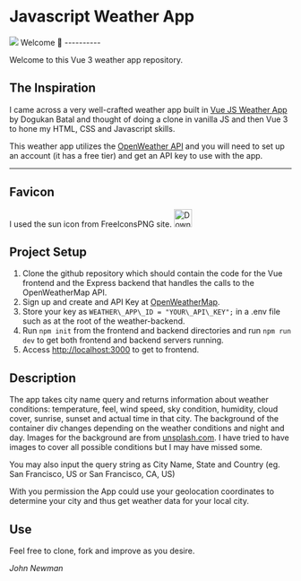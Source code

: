 Javascript Weather App
======================

<img src="../vue-weather-app/src/assets/app-sample-screen.png" />
Welcome 👋
----------

Welcome to this Vue 3 weather app repository.

The Inspiration
---------------

I came across a very well-crafted weather app built in [Vue JS Weather App](https://dogukanbatal.github.io/vue-weather-app) by Dogukan Batal and thought of doing a clone in vanilla JS and then Vue 3 to hone my HTML, CSS and Javascript skills.

This weather app utilizes the [OpenWeather API](https://openweathermap.org/) and you will need to set up an account (it has a free tier) and get an API key to use with the app.

* * *

Favicon
-------

I used the sun icon from FreeIconsPNG site.
<a href="https://www.freeiconspng.com/img/8579" title="Image from freeiconspng.com"><img src="https://www.freeiconspng.com/uploads/sun-icon-22.png" width="32" alt="Download Sun Icon" /></a>

Project Setup
-------------

1. Clone the github repository which should contain the code for the Vue frontend and the Express backend that handles the calls to the OpenWeatherMap API.
2. Sign up and create and API Key at [OpenWeatherMap](https://openweathermap.org/).
3. Store your key as `WEATHER\_APP\_ID = "YOUR\_API\_KEY";` in a .env file such as at the root of the weather-backend.
4. Run `npm init` from the frontend and backend directories and run `npm run dev` to get both frontend and backend servers running.
5. Access <http://localhost:3000> to get to frontend.

Description
-----------

The app takes city name query and returns information about weather conditions: temperature, feel, wind speed, sky condition, humidity, cloud cover, sunrise, sunset and actual time in that city. The background of the container div changes depending on the weather conditions and night and day. Images for the background are from [unsplash.com](https://unsplash.com/). I have tried to have images to cover all possible conditions but I may have missed some.

You may also input the query string as City Name, State and Country (eg. San Francisco, US or San Francisco, CA, US)

With you permission the App could use your geolocation coordinates to determine your city and thus get weather data for your local city.

Use
---

Feel free to clone, fork and improve as you desire.

_John Newman_
